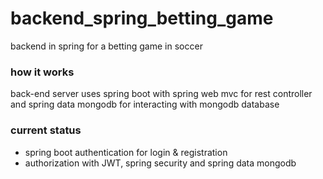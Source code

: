 # backend_spring_betting_game
backend in spring for a betting game in soccer

### how it works
back-end server uses spring boot with spring web mvc for rest controller and spring data mongodb for interacting with mongodb database

### current status
- spring boot authentication for login & registration
- authorization with JWT, spring security and spring data mongodb